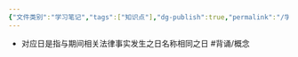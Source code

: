 ```yaml
---
{"文件类别":"学习笔记","tags":["知识点"],"dg-publish":true,"permalink":"/学习笔记/知识点cheese/对应日/","dgPassFrontmatter":true,"created":"2024-09-18T20:24:48.219+08:00","updated":"2024-09-18T20:25:15.667+08:00"}
---
```


- 对应日是指与期间相关法律事实发生之日名称相同之日 #背诵/概念 
